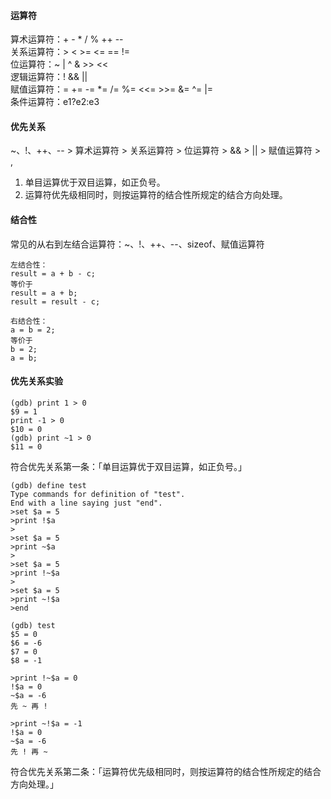 #### 运算符                                                                                                                                                                                                                                                                                                                                                                                                                                                                                   
算术运算符：+ - * / % ++ --                                                                                                                                                                                                                                                                                                                                                                                                                                                                                   
关系运算符：> < >= <= == !=                                                                                                                                                                                                                                                                                                                                                                                                                                                                                   
位运算符：~ | ^ & >> <<                                                                                                                                                                                                                                                                                                                                                                                                                                                                                   
逻辑运算符：! && ||                                                                                                                                                                                                                                                                                                                                                                                                                                                                                   
赋值运算符：= += -= *= /= %= <<= >>= &= ^= |=                                                                                                                                                                                                                                                                                                                                                                                                                                                                                   
条件运算符：e1?e2:e3                                                                                                                                                                                                                                                                                                                                                                                                                                                                                   
                                                                                                                                                                                                                                                                                                                                                                                                                                                                                   
#### 优先关系                                                                                                                                                                                                                                                                                                                                                                                                                                                                                   
~、!、++、-- > 算术运算符 > 关系运算符 > 位运算符 > && > || > 赋值运算符 > ,                                                                                                                                                                                                                                                                                                                                                                                                                                                                                   
1. 单目运算优于双目运算，如正负号。                                                                                                                                                                                                                                                                                                                                                                                                                                                                                   
2. 运算符优先级相同时，则按运算符的结合性所规定的结合方向处理。                                                                                                                                                                                                                                                                                                                                                                                                                                                                                   
                                                                                                                                                                                                                                                                                                                                                                                                                                                                                   
#### 结合性                                                                                                                                                                                                                                                                                                                                                                                                                                                                                   
常见的从右到左结合运算符：~、!、++、--、sizeof、赋值运算符                                                                                                                                                                                                                                                                                                                                                                                                                                                                                   
```                                                                                                                                                                                                                                                                                                                                                                                                                                                                                   
左结合性：                                                                                                                                                                                                                                                                                                                                                                                                                                                                                   
result = a + b - c;                                                                                                                                                                                                                                                                                                                                                                                                                                                                                   
等价于                                                                                                                                                                                                                                                                                                                                                                                                                                                                                   
result = a + b;                                                                                                                                                                                                                                                                                                                                                                                                                                                                                   
result = result - c;                                                                                                                                                                                                                                                                                                                                                                                                                                                                                   
                                                                                                                                                                                                                                                                                                                                                                                                                                                                                   
右结合性：                                                                                                                                                                                                                                                                                                                                                                                                                                                                                   
a = b = 2;                                                                                                                                                                                                                                                                                                                                                                                                                                                                                   
等价于                                                                                                                                                                                                                                                                                                                                                                                                                                                                                   
b = 2;                                                                                                                                                                                                                                                                                                                                                                                                                                                                                   
a = b;                                                                                                                                                                                                                                                                                                                                                                                                                                                                                   
```                                                                                                                                                                                                                                                                                                                                                                                                                                                                                   
#### 优先关系实验                                                                                                                                                                                                                                                                                                                                                                                                                                                                                   
```                                                                                                                                                                                                                                                                                                                                                                                                                                                                                   
(gdb) print 1 > 0                                                                                                                                                                                                                                                                                                                                                                                                                                                                                   
$9 = 1                                                                                                                                                                                                                                                                                                                                                                                                                                                                                   
print -1 > 0                                                                                                                                                                                                                                                                                                                                                                                                                                                                                   
$10 = 0                                                                                                                                                                                                                                                                                                                                                                                                                                                                                   
(gdb) print ~1 > 0                                                                                                                                                                                                                                                                                                                                                                                                                                                                                   
$11 = 0                                                                                                                                                                                                                                                                                                                                                                                                                                                                                   
```                                                                                                                                                                                                                                                                                                                                                                                                                                                                                   
符合优先关系第一条：「单目运算优于双目运算，如正负号。」                                                                                                                                                                                                                                                                                                                                                                                                                                                                                   
```                                                                                                                                                                                                                                                                                                                                                                                                                                                                                   
(gdb) define test                                                                                                                                                                                                                                                                                                                                                                                                                                                                                   
Type commands for definition of "test".                                                                                                                                                                                                                                                                                                                                                                                                                                                                                   
End with a line saying just "end".                                                                                                                                                                                                                                                                                                                                                                                                                                                                                   
>set $a = 5                                                                                                                                                                                                                                                                                                                                                                                                                                                                                   
>print !$a                                                                                                                                                                                                                                                                                                                                                                                                                                                                                   
>                                                                                                                                                                                                                                                                                                                                                                                                                                                                                   
>set $a = 5                                                                                                                                                                                                                                                                                                                                                                                                                                                                                   
>print ~$a                                                                                                                                                                                                                                                                                                                                                                                                                                                                                   
>                                                                                                                                                                                                                                                                                                                                                                                                                                                                                   
>set $a = 5                                                                                                                                                                                                                                                                                                                                                                                                                                                                                   
>print !~$a                                                                                                                                                                                                                                                                                                                                                                                                                                                                                   
>                                                                                                                                                                                                                                                                                                                                                                                                                                                                                   
>set $a = 5                                                                                                                                                                                                                                                                                                                                                                                                                                                                                   
>print ~!$a                                                                                                                                                                                                                                                                                                                                                                                                                                                                                   
>end                                                                                                                                                                                                                                                                                                                                                                                                                                                                                   
                                                                                                                                                                                                                                                                                                                                                                                                                                                                                   
(gdb) test                                                                                                                                                                                                                                                                                                                                                                                                                                                                                   
$5 = 0                                                                                                                                                                                                                                                                                                                                                                                                                                                                                   
$6 = -6                                                                                                                                                                                                                                                                                                                                                                                                                                                                                   
$7 = 0                                                                                                                                                                                                                                                                                                                                                                                                                                                                                   
$8 = -1                                                                                                                                                                                                                                                                                                                                                                                                                                                                                   
                                                                                                                                                                                                                                                                                                                                                                                                                                                                                   
>print !~$a = 0                                                                                                                                                                                                                                                                                                                                                                                                                                                                                   
!$a = 0                                                                                                                                                                                                                                                                                                                                                                                                                                                                                   
~$a = -6                                                                                                                                                                                                                                                                                                                                                                                                                                                                                   
先 ~ 再 !                                                                                                                                                                                                                                                                                                                                                                                                                                                                                   
                                                                                                                                                                                                                                                                                                                                                                                                                                                                                   
>print ~!$a = -1                                                                                                                                                                                                                                                                                                                                                                                                                                                                                   
!$a = 0                                                                                                                                                                                                                                                                                                                                                                                                                                                                                   
~$a = -6                                                                                                                                                                                                                                                                                                                                                                                                                                                                                   
先 ! 再 ~                                                                                                                                                                                                                                                                                                                                                                                                                                                                                   
```                                                                                                                                                                                                                                                                                                                                                                                                                                                                                   
符合优先关系第二条：「运算符优先级相同时，则按运算符的结合性所规定的结合方向处理。」                                                                                                                                                                                                                                                                                                                                                                                                                                                                                   